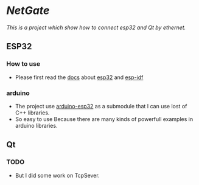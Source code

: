 # _NetGate_  

_This is a project which show how to connect esp32 and Qt by ethernet._  

## ESP32  

### How to use  

* Please first read the [docs](https://esp-idf.readthedocs.io) about [esp32](https://www.espressif.com/en/products/hardware/esp32/overview) and [esp-idf](https://github.com/espressif/esp-idf)  

### arduino  

* The project use [arduino-esp32](https://github.com/espressif/arduino-esp32) as a submodule that I can use lost of C++ libraries.  
* So easy to use Because there are many kinds of powerfull examples in arduino libraries.  

## Qt  

### TODO  

* But I did some work on TcpSever.  



